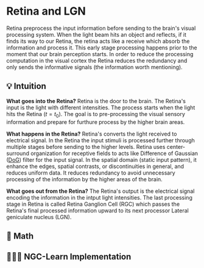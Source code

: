 <h1>Retina and LGN</h1>

Retina preprocess the input information before sending to the brain's visual processing system. 
When the light beam hits an object and reflects, if it finds its way to our Retina, the retina acts 
like a receive which absorb the information and process it. This early stage processing happens prior 
to the moment that our brain perception starts. In order to reduce the processing computation in the 
visual cortex the Retina reduces the redundancy and only sends the informative signals (the information worth mentioning).

<!-- ============================= -->
<h2> 💡 Intuition </h2>

**What goes into the Retina?**
Retina is the door to the brain. The Retina's input is the light with different intensities.
The process starts when the light hits the Retina ($t=t_0$). The goal is to pre-processing 
the visual sensory information and prepare for furthure process by the higher brain areas. 


**What happens in the Retina?**
Retina's converts the light received to electrical signal.
In the Retina the input stimuli is processed further through multiple 
stages before sending to the higher levels. Retina uses center-surround 
organization for receptive fields to acts like Difference
of Gaussian ([DoG](https://github.com/Faezehabibi/pc_tutorial/blob/62cfad85eed9072791307301d11e3cd0f675507f/DoG.md)) 
filter for the input signal. In the spatial domain (static input pattern), it 
enhance the edges, spatial contrasts, or discontinuities in general, and 
reduces uniform data. It reduces redundancy to avoid unnecessary processing
of the information by the higher areas of the brain.

<!-- 
components
*Horizontal Cells: The negative Gaussian filter, on the other hand, supress particular frequencies.
*Bipolar Cells: On or Off
* Center-Surround: Opposite effect of surround and center (On-Center Off-Surround and Off-Center On-Surround).
- On-Center Off-Surround (direct excitation in center and direct inhibition in surround): On Bipolar Cells in the center == Gaussian filter (lower variance) and Off Bipolar Cells in the surround == Negative Gaussian filter (higher variance)
Since the surround is always broader than center, the surround variance in modeling is higher than center variance.
* The signal positive amplifies (excited) at the center but it is negatively suppresses (inhibits) in a donate-shape ring surrounding the central domain approaching to zero when going far away.
-->


**What goes out from the Retina?**
The Retina's output is the electrical signal encoding the information in the intput light intensities.
The last processing stage in Retina is called Retina Ganglion Cell (RGC) 
which passes the Retina's final processed information upward
to its next processor Lateral geniculate nucleus (LGN).


<!-- ============================= -->
<h2> 📝 Math </h2>




<!-- ============================= -->
<h2> 👩🏼‍💻 NGC-Learn Implementation </h2>


  

